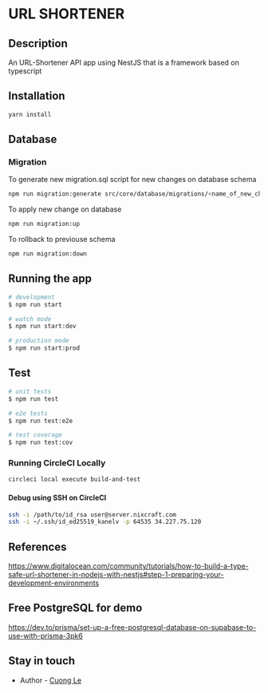 # URL SHORTENER

## Description

An URL-Shortener API app using NestJS that is a framework based on typescript

## Installation

```bash
yarn install
```

## Database

### Migration

To generate new migration.sql script for new changes on database schema
```bash
npm run migration:generate src/core/database/migrations/<name_of_new_changes>
```

To apply new change on database
```bash
npm run migration:up
```

To rollback to previouse schema
```bash
npm run migration:down
```

## Running the app

```bash
# development
$ npm run start

# watch mode
$ npm run start:dev

# production mode
$ npm run start:prod
```

## Test

```bash
# unit tests
$ npm run test

# e2e tests
$ npm run test:e2e

# test coverage
$ npm run test:cov
```

### Running CircleCI Locally

```bash
circleci local execute build-and-test
```

#### Debug using SSH on CircleCI

```bash
ssh -i /path/to/id_rsa user@server.nixcraft.com
ssh -i ~/.ssh/id_ed25519_kanelv -p 64535 34.227.75.120
```

## References

https://www.digitalocean.com/community/tutorials/how-to-build-a-type-safe-url-shortener-in-nodejs-with-nestjs#step-1-preparing-your-development-environments

## Free PostgreSQL for demo
https://dev.to/prisma/set-up-a-free-postgresql-database-on-supabase-to-use-with-prisma-3pk6

## Stay in touch

- Author - [Cuong Le](https://github.com/kanelv)
